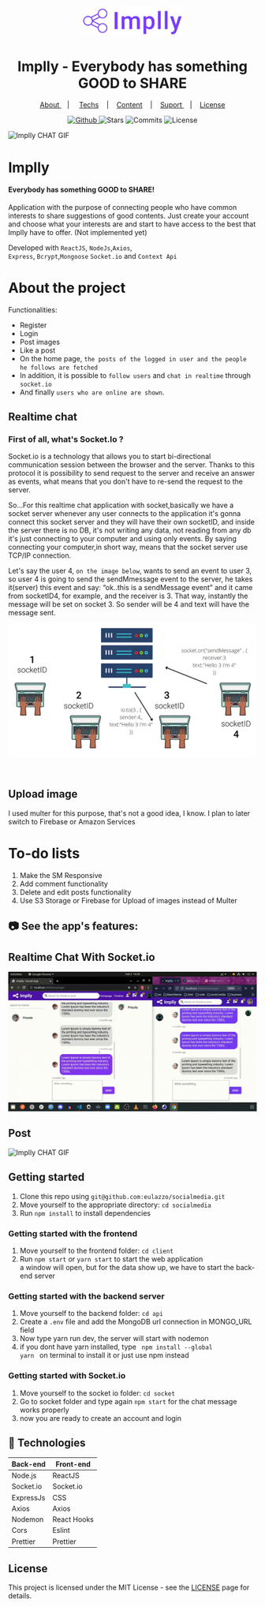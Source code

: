 
<h1 align="center">
   <img alt="sigma" src="github/logo_v1.svg" width="200px" />
</h1>
  
<div align="center">
  <h1>Implly - Everybody has something <b>GOOD</b> to <b>SHARE</b> </h1>
</div>

<p align="center" >
  <a href="#-sobre-a-aplica%C3%A7%C3%A3o"> About </a> &nbsp;&nbsp;&nbsp;| &nbsp;&nbsp;&nbsp;
  <a href="#-tecnologias">Techs</a> &nbsp;&nbsp;&nbsp;|&nbsp;&nbsp;&nbsp;
  <a href="#-conteúdos-aplicados"> Content</a> &nbsp;&nbsp;&nbsp;|&nbsp;&nbsp;&nbsp;
  <a href="#-suporte"> Suport </a> &nbsp;&nbsp;&nbsp;|&nbsp;&nbsp;&nbsp;
  <a href="#-licen%C3%A7a">License</a>
</p>

<p align="center">
  <a href="https://github.com/eulazzo" target="_blank">
    <img src="https://img.shields.io/static/v1?label=author&message=eulazzo&color=1877f2&labelColor=008000" alt="Github"> 
  </a>
    <img src="https://img.shields.io/github/stars/eulazzo/Sigma?color=1877f2&labelColor=008000" alt="Stars">
  <img src="https://img.shields.io/github/last-commit/eulazzo/Sigma?color=1877f2&labelColor=008000" alt="Commits">
  <img src="https://img.shields.io/static/v1?label=license&message=MIT&color=1877f2&labelColor=008000" alt="License">
</p>


 ![Implly CHAT GIF](github/intro_1.gif)

# Implly

#### Everybody has something GOOD to SHARE!

<p>
Application with the purpose of connecting people who have common interests to
share suggestions of good contents. Just create your account and choose what your
interests are and start to have access to the best that Implly have to offer. (Not implemented yet)
</p>
 
<p>Developed with <code>ReactJS</code>, <code>NodeJs</code>,<code>Axios</code>,</br><code>Express</code>, <code>Bcrypt</code>,<code>Mongoose</code>  <code>Socket.io</code> and <code>Context Api</code>  </p> 

# About the project

Functionalities:
- Register
- Login
- Post images
- Like a post
- On the home page, `the posts of the logged in user and the people he follows are fetched`
- In addition, it is possible to `follow users` and `chat in realtime` through `socket.io` 
- And finally `users who are online are shown`. 


## Realtime chat
 
 ### First of all, what's Socket.Io ? </br>
 <p>
    Socket.io is a technology that allows you to start bi-directional communication session between the browser and the server. Thanks to this protocol it is possibility to send request to the server and receive an answer as events, what means that you don't have to re-send the request to the server. </br>
    
   So...For this realtime chat application with socket,basically we have a socket server whenever any user connects to the application  it's gonna connect this socket server and they will have their own socketID, and inside the server there is no DB, it's not writing any data, not reading from any db it's just connecting to your computer and using only events. By saying connecting your computer,in short way, means that the socket server use TCP/IP connection. </br>  
  
 Let's say the user 4, `on the image below`, wants to send an event to user 3, so user 4 is going to send the sendMmessage event to the server, he takes it(server) this event and say: “ok..this is a sendMessage event” and it came from socketID4, for example, and the receiver is 3. That way, instantly the message will be set on socket 3. So sender will be 4 and text will have the message sent.
</p>

![Implly CHAT GIF](github/socket.png)


</br>

## Upload image
<p>
  I used multer for this purpose, that's not a good idea, I know. I plan to later switch to Firebase or Amazon Services
</p>


# To-do lists
 
<ol>
 <li>Make the SM Responsive </li>
 <li>Add comment functionality </li>
 <li>Delete and edit posts functionality</li>
 <li>Use S3 Storage or Firebase for Upload of images instead of Multer</li>
</ol>

## :camera: See the app's features:

<h2>Realtime Chat With Socket.io </h2>

![IMPLLY CHAT GIF](github/chat_2.gif)

<h2>Post </h2>

![Implly CHAT GIF](github/post_3.gif)


## Getting started

1. Clone this repo using `git@github.com:eulazzo/socialmedia.git`
2. Move yourself to the appropriate directory: `cd socialmedia`<br />
3. Run `npm install` to install dependencies<br />

### Getting started with the frontend

1. Move yourself to the frontend folder: `cd client` <br>
2. Run `npm start` or `yarn start` to start the web application <br>
a window will open, but for the data show up, we have to start the back-end server

### Getting started with the backend server

1. Move yourself to the backend folder: `cd api`
2. Create a `.env` file and add the MongoDB url connection in MONGO_URL field
3. Now type yarn run dev, the server will start with nodemon<br>
4. if you dont have yarn installed, type <code> npm install --global yarn </code> on terminal to install it or just use npm instead <br>

### Getting started with Socket.io
1. Move yourself to the socket io folder: `cd socket`
2. Go to socket folder and type again <code>npm start</code> for the chat message works properly <br>
3. now you are ready to create an account and login

## :rocket: Technologies

<table>
   
  <thead>
    <th>Back-end</th>
    <th>Front-end</th>
  </thead>
   
  <tbody>
    <tr>
      <td>Node.js</td>
      <td>ReactJS</td>
    </tr>
     <tr>
      <td>Socket.io</td>
      <td>Socket.io</td>
    </tr>
    <tr>
      <td>ExpressJs</td>
      <td>CSS</td>
    </tr>
    <tr>
      <td>Axios</td>
      <td>Axios</td>
    </tr>
    <tr>
      <td>Nodemon</td>
      <td>React Hooks</td>
    </tr>
    <tr>
      <td>Cors</td>
      <td>Eslint</td>
    </tr>
    <tr>
      <td>Prettier</td>
      <td>Prettier</td>
    </tr>
  </tbody>
  
</table>

## License

This project is licensed under the MIT License - see the [LICENSE](https://opensource.org/licenses/MIT) page for details.
<!-- <h4>Techs:</h4>

![image](https://img.shields.io/badge/React-20232A?style=for-the-badge&logo=react&logoColor=61DAFB)  
![image](https://img.shields.io/badge/Node.js-43853D?style=for-the-badge&logo=node.js&logoColor=white)

  -->

 

 
 
